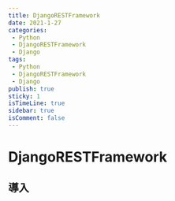 ```yaml
---
title: DjangoRESTFramework
date: 2021-1-27
categories:
 - Python
 - DjangoRESTFramework
 - Django
tags:
 - Python
 - DjangoRESTFramework
 - Django
publish: true
sticky: 1
isTimeLine: true
sidebar: true
isComment: false
---
```


# DjangoRESTFramework

## 導入
```ps1

```